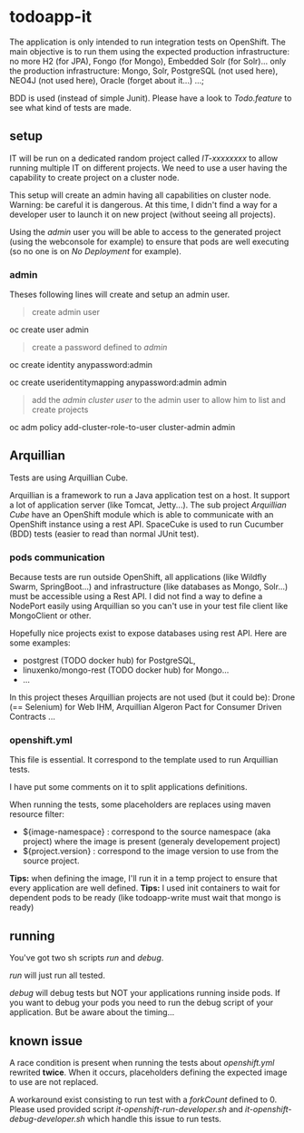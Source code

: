 # todoapp-it

The application is only intended to run integration tests on OpenShift.
The main objective is to run them using the expected production infrastructure: no more H2 (for JPA), Fongo (for Mongo), Embedded Solr (for Solr)... only the production infrastructure: Mongo, Solr, PostgreSQL (not used here), NEO4J (not used here), Oracle (forget about it...) ...;

BDD is used (instead of simple Junit). Please have a look to *Todo.feature* to see what kind of tests are made.

## setup

IT will be run on a dedicated random project called *IT-xxxxxxxx* to allow running multiple IT on different projects. We need to use a user having the capability to create project on a cluster node.

This setup will create an admin having all capabilities on cluster node.
Warning: be careful it is dangerous.
At this time, I didn't find a way for a developer user to launch it on new project (without seeing all projects).

Using the *admin* user you will be able to access to the generated project (using the webconsole for example) to ensure that pods are well executing (so no one is on *No Deployment* for example).

### admin

Theses following lines will create and setup an admin user.

> create admin user

oc create user admin

> create a password defined to *admin*

oc create identity anypassword:admin

oc create useridentitymapping anypassword:admin admin

> add the *admin cluster user* to the admin user to allow him to list and create projects

oc adm policy add-cluster-role-to-user cluster-admin admin

## Arquillian

Tests are using Arquillian Cube.

Arquillian is a framework to run a Java application test on a host. It support a lot of application server (like Tomcat, Jetty...).
The sub project *Arquillian Cube* have an OpenShift module which is able to communicate with an OpenShift instance using a rest API.
SpaceCuke is used to run Cucumber (BDD) tests (easier to read than normal JUnit test).

### pods communication

Because tests are run outside OpenShift, all applications (like Wildfly Swarm, SpringBoot...) and infrastructure (like databases as Mongo, Solr...) must be accessible using a Rest API. I did not find a way to define a NodePort easily using Arquillian so you can't use in your test file client like MongoClient or other.

Hopefully nice projects exist to expose databases using rest API.
Here are some examples:
- postgrest (TODO docker hub) for PostgreSQL,
- linuxenko/mongo-rest (TODO docker hub) for Mongo...
- ...

In this project theses Arquillian projects are not used (but it could be): Drone (== Selenium) for Web IHM, Arquillian Algeron Pact for Consumer Driven Contracts ...

### openshift.yml

This file is essential. It correspond to the template used to run Arquillian tests.

I have put some comments on it to split applications definitions.

When running the tests, some placeholders are replaces using maven resource filter:
- ${image-namespace} : correspond to the source namespace (aka project) where the image is present (generaly developement project)
- ${project.version} : correspond to the image version to use from the source project.

**Tips:** when defining the image, I'll run it in a temp project to ensure that every application are well defined.
**Tips:** I used init containers to wait for dependent pods to be ready (like todoapp-write must wait that mongo is ready)

## running

You've got two sh scripts *run* and *debug*.

*run* will just run all tested.

*debug* will debug tests but NOT your applications running inside pods.
If you want to debug your pods you need to run the debug script of your application. But be aware about the timing...

## known issue

A race condition is present when running the tests about *openshift.yml* rewrited **twice**. When it occurs, placeholders defining the expected image to use are not replaced.

A workaround exist consisting to run test with a *forkCount* defined to 0.
Please used provided script *it-openshift-run-developer.sh* and *it-openshift-debug-developer.sh* which handle this issue to run tests.
